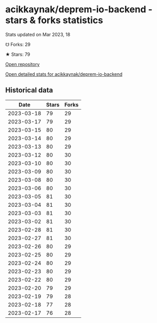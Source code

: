 # acikkaynak/deprem-io-backend - stars & forks statistics

Stats updated on Mar 2023, 18

☋ Forks: 29

★ Stars: 79

[Open repository](https://github.com/acikkaynak/deprem-io-backend)

[Open detailed stats for acikkaynak/deprem-io-backend](https://reviewgithub.com/rep/acikkaynak/deprem-io-backend)

## Historical data
| Date | Stars | Forks |
|------|-------|-------|
| 2023-03-18 | 79 | 29 | 
| 2023-03-17 | 79 | 29 | 
| 2023-03-15 | 80 | 29 | 
| 2023-03-14 | 80 | 29 | 
| 2023-03-13 | 80 | 29 | 
| 2023-03-12 | 80 | 30 | 
| 2023-03-10 | 80 | 30 | 
| 2023-03-09 | 80 | 30 | 
| 2023-03-08 | 80 | 30 | 
| 2023-03-06 | 80 | 30 | 
| 2023-03-05 | 81 | 30 | 
| 2023-03-04 | 81 | 30 | 
| 2023-03-03 | 81 | 30 | 
| 2023-03-02 | 81 | 30 | 
| 2023-02-28 | 81 | 30 | 
| 2023-02-27 | 81 | 30 | 
| 2023-02-26 | 80 | 29 | 
| 2023-02-25 | 80 | 29 | 
| 2023-02-24 | 80 | 29 | 
| 2023-02-23 | 80 | 29 | 
| 2023-02-22 | 80 | 29 | 
| 2023-02-20 | 79 | 29 | 
| 2023-02-19 | 79 | 28 | 
| 2023-02-18 | 77 | 28 | 
| 2023-02-17 | 76 | 28 | 

